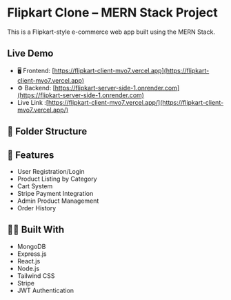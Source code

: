 #  Flipkart Clone – MERN Stack Project

This is a Flipkart-style e-commerce web app built using the MERN Stack.

##  Live Demo

- 🖥️ Frontend: [https://flipkart-client-mvo7.vercel.app](https://flipkart-client-mvo7.vercel.app)
- ⚙️ Backend: [https://flipkart-server-side-1.onrender.com](https://flipkart-server-side-1.onrender.com)
- Live Link :[https://flipkart-client-mvo7.vercel.app/](https://flipkart-client-mvo7.vercel.app/)

## 📁 Folder Structure

## 🚀 Features

- User Registration/Login
- Product Listing by Category
- Cart System
- Stripe Payment Integration
- Admin Product Management
- Order History

## 🧑‍💻 Built With

- MongoDB
- Express.js
- React.js
- Node.js
- Tailwind CSS
- Stripe
- JWT Authentication




